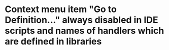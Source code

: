 # Context menu item "Go to Definition..." always disabled in IDE scripts and names of handlers which are defined in libraries